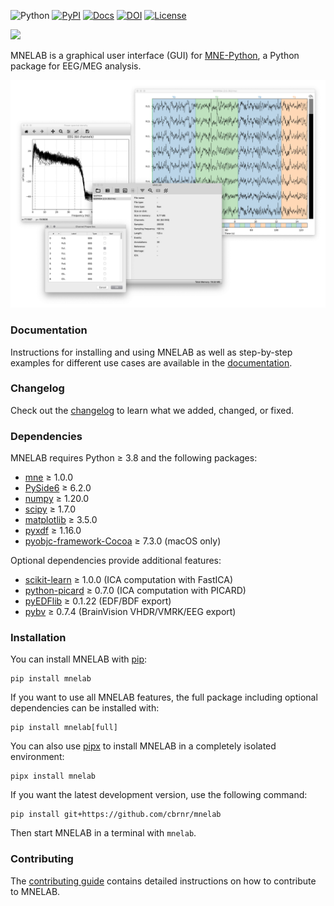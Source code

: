 ![Python](https://img.shields.io/pypi/pyversions/mnelab.svg?logo=python&logoColor=white)
[![PyPI](https://img.shields.io/pypi/v/mnelab)](https://pypi.org/project/mnelab/)
[![Docs](https://readthedocs.org/projects/mnelab/badge/?version=latest)](https://mnelab.readthedocs.io/)
[![DOI](https://joss.theoj.org/papers/10.21105/joss.04650/status.svg)](https://doi.org/10.21105/joss.04650)
[![License](https://img.shields.io/github/license/cbrnr/mnelab)](LICENSE)

![](https://raw.githubusercontent.com/cbrnr/mnelab/main/mnelab/images/mnelab_logo.png)

MNELAB is a graphical user interface (GUI) for [MNE-Python](https://mne.tools/stable/index.html), a Python package for EEG/MEG analysis.

![](https://raw.githubusercontent.com/cbrnr/mnelab/main/mnelab.png)

### Documentation
Instructions for installing and using MNELAB as well as step-by-step examples for different use cases are available in the [documentation](https://mnelab.readthedocs.io/).

### Changelog
Check out the [changelog](https://github.com/cbrnr/mnelab/blob/main/CHANGELOG.md) to learn what we added, changed, or fixed.

### Dependencies
MNELAB requires Python ≥ 3.8 and the following packages:
- [mne](https://mne.tools/stable/index.html) ≥ 1.0.0
- [PySide6](https://www.qt.io/qt-for-python) ≥ 6.2.0
- [numpy](http://www.numpy.org/) ≥ 1.20.0
- [scipy](https://scipy.org/) ≥ 1.7.0
- [matplotlib](https://matplotlib.org/) ≥ 3.5.0
- [pyxdf](https://github.com/xdf-modules/xdf-Python) ≥ 1.16.0
- [pyobjc-framework-Cocoa](https://pyobjc.readthedocs.io/en/latest/) ≥ 7.3.0 (macOS only)

Optional dependencies provide additional features:
- [scikit-learn](https://scikit-learn.org/stable/) ≥ 1.0.0 (ICA computation with FastICA)
- [python-picard](https://pierreablin.github.io/picard/) ≥ 0.7.0 (ICA computation with PICARD)
- [pyEDFlib](https://pyedflib.readthedocs.io/en/latest/) ≥ 0.1.22 (EDF/BDF export)
- [pybv](https://pybv.readthedocs.io/en/stable/) ≥ 0.7.4 (BrainVision VHDR/VMRK/EEG export)

### Installation
You can install MNELAB with [pip](https://pip.pypa.io/en/stable/):

```
pip install mnelab
```

If you want to use all MNELAB features, the full package including optional dependencies can be installed with:

```
pip install mnelab[full]
```

You can also use [pipx](https://pypa.github.io/pipx/) to install MNELAB in a completely isolated environment:

```
pipx install mnelab
```

If you want the latest development version, use the following command:

```
pip install git+https://github.com/cbrnr/mnelab
```

Then start MNELAB in a terminal with `mnelab`.

### Contributing
The [contributing guide](https://github.com/cbrnr/mnelab/blob/main/CONTRIBUTING.md) contains detailed instructions on how to contribute to MNELAB.
